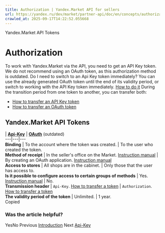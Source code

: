 ```yaml
---
title: Authorization | Yandex.Market API for sellers
url: https://yandex.ru/dev/market/partner-api/doc/en/concepts/authorization
crawled_at: 2025-09-17T14:22:52.055668
---
```


Yandex.Market API Tokens
# Authorization
To work with Yandex.Market via the API, you need to get an API Key token. We do not recommend using an OAuth token, as this authorization method is outdated.
Do I need to switch to an Api Key token immediately?
You can use the already generated OAuth token until the end of its validity period, or switch to working with the API Key token immediately.
[How to do it](https://yandex.ru/dev/market/partner-api/doc/en/concepts/en/concepts/api-key)
During the transition period from one token to another, you can transfer both:
  * [How to transfer an API Key token](https://yandex.ru/dev/market/partner-api/doc/en/concepts/en/concepts/api-key#use)
  * [How to transfer an OAuth token](https://yandex.ru/dev/market/partner-api/doc/en/concepts/en/concepts/oauth-2.0#use)


##  [](https://yandex.ru/dev/market/partner-api/doc/en/concepts/en/concepts/authorization#token-types)Yandex.Market API Tokens
|  [**Api-Key**](https://yandex.ru/dev/market/partner-api/doc/en/concepts/en/concepts/api-key) |  [**OAuth**](https://yandex.ru/dev/market/partner-api/doc/en/concepts/en/concepts/oauth-2.0) (outdated)  
---|---|---  
**Binding** |  To the account where the token was created. |  To the user who created the token.  
**Method of receipt** |  In the seller's office on the Market. [Instruction manual](https://yandex.ru/dev/market/partner-api/doc/en/concepts/en/concepts/api-key) |  By creating an OAuth application. [Instruction manual](https://yandex.ru/dev/market/partner-api/doc/en/concepts/en/concepts/oauth-2.0)  
**Access to stores** |  All shops are in the cabinet. |  Only those that the user has access to.  
**Is it possible to configure access to certain groups of methods** |  Yes. [Instruction manual](https://yandex.ru/dev/market/partner-api/doc/en/concepts/en/concepts/api-key) |  No.  
**Transmission header** |  `Api-Key`. [How to transfer a token](https://yandex.ru/dev/market/partner-api/doc/en/concepts/en/concepts/api-key#use) |  `Authorization`. [How to transfer a token](https://yandex.ru/dev/market/partner-api/doc/en/concepts/en/concepts/oauth-2.0#use)  
**The validity period of the token** |  Unlimited. |  1 year.  
Copied
### Was the article helpful?
YesNo
Previous
[Introduction](https://yandex.ru/dev/market/partner-api/doc/en/concepts/en/)
Next
[Api-Key](https://yandex.ru/dev/market/partner-api/doc/en/concepts/en/concepts/api-key)
